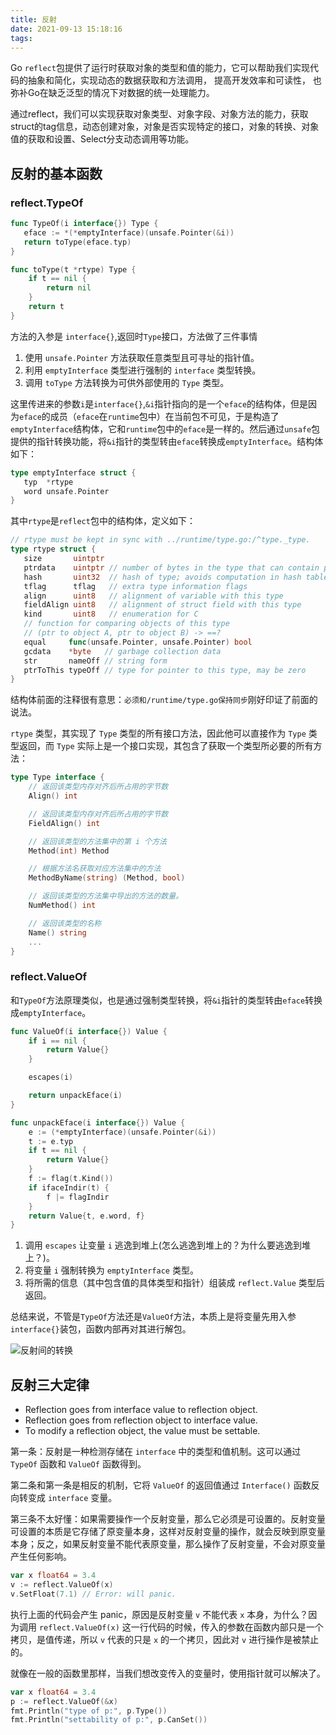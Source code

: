 ```yaml
---
title: 反射
date: 2021-09-13 15:18:16
tags:
---
```

Go `reflect`包提供了运行时获取对象的类型和值的能力，它可以帮助我们实现代码的抽象和简化，实现动态的数据获取和方法调用， 提高开发效率和可读性， 也弥补Go在缺乏泛型的情况下对数据的统一处理能力。

通过reflect，我们可以实现获取对象类型、对象字段、对象方法的能力，获取struct的tag信息，动态创建对象，对象是否实现特定的接口，对象的转换、对象值的获取和设置、Select分支动态调用等功能。

## 反射的基本函数

### reflect.TypeOf

```go
func TypeOf(i interface{}) Type {
   eface := *(*emptyInterface)(unsafe.Pointer(&i))
   return toType(eface.typ)
}

func toType(t *rtype) Type {
	if t == nil {
		return nil
	}
	return t
}
```

方法的入参是 `interface{}`,返回时`Type`接口，方法做了三件事情

1. 使用 `unsafe.Pointer` 方法获取任意类型且可寻址的指针值。
2. 利用 `emptyInterface` 类型进行强制的 `interface` 类型转换。
3. 调用 `toType` 方法转换为可供外部使用的 `Type` 类型。

这里传进来的参数`i`是`interface{}`,`&i`指针指向的是一个`eface`的结构体，但是因为`eface`的成员（`eface`在`runtime`包中）在当前包不可见，于是构造了`emptyInterface`结构体，它和`runtime`包中的`eface`是一样的。然后通过`unsafe`包提供的指针转换功能，将`&i`指针的类型转由`eface`转换成`emptyInterface`。结构体如下：

```go
type emptyInterface struct {
   typ  *rtype
   word unsafe.Pointer
}
```

其中`rtype`是`reflect`包中的结构体，定义如下：

```go
// rtype must be kept in sync with ../runtime/type.go:/^type._type.
type rtype struct {
   size       uintptr
   ptrdata    uintptr // number of bytes in the type that can contain pointers
   hash       uint32  // hash of type; avoids computation in hash tables
   tflag      tflag   // extra type information flags
   align      uint8   // alignment of variable with this type
   fieldAlign uint8   // alignment of struct field with this type
   kind       uint8   // enumeration for C
   // function for comparing objects of this type
   // (ptr to object A, ptr to object B) -> ==?
   equal     func(unsafe.Pointer, unsafe.Pointer) bool
   gcdata    *byte   // garbage collection data
   str       nameOff // string form
   ptrToThis typeOff // type for pointer to this type, may be zero
}
```

结构体前面的注释很有意思：`必须和/runtime/type.go保持同步`刚好印证了前面的说法。

 `rtype` 类型，其实现了 `Type` 类型的所有接口方法，因此他可以直接作为 `Type` 类型返回，而 `Type` 实际上是一个接口实现，其包含了获取一个类型所必要的所有方法：

```go
type Type interface {
	// 返回该类型内存对齐后所占用的字节数
	Align() int

	// 返回该类型内存对齐后所占用的字节数
	FieldAlign() int

	// 返回该类型的方法集中的第 i 个方法
	Method(int) Method

	// 根据方法名获取对应方法集中的方法
	MethodByName(string) (Method, bool)

	// 返回该类型的方法集中导出的方法的数量。
	NumMethod() int

	// 返回该类型的名称
	Name() string
	...
}
```

### reflect.ValueOf

和`TypeOf`方法原理类似，也是通过强制类型转换，将`&i`指针的类型转由`eface`转换成`emptyInterface`。

```go
func ValueOf(i interface{}) Value {
	if i == nil {
		return Value{}
	}

	escapes(i)

	return unpackEface(i)
}

func unpackEface(i interface{}) Value {
	e := (*emptyInterface)(unsafe.Pointer(&i))
	t := e.typ
	if t == nil {
		return Value{}
	}
	f := flag(t.Kind())
	if ifaceIndir(t) {
		f |= flagIndir
	}
	return Value{t, e.word, f}
}
```

1. 调用 `escapes` 让变量 `i` 逃逸到堆上(怎么逃逸到堆上的？为什么要逃逸到堆上？)。
2. 将变量 `i` 强制转换为 `emptyInterface` 类型。
3. 将所需的信息（其中包含值的具体类型和指针）组装成 `reflect.Value` 类型后返回。

总结来说，不管是`TypeOf`方法还是`ValueOf`方法，本质上是将变量先用入参`interface{}`装包，函数内部再对其进行解包。

![反射间的转换](反射间的转换.png)

## 反射三大定律

- Reflection goes from interface value to reflection object.
- Reflection goes from reflection object to interface value.
- To modify a reflection object, the value must be settable.

第一条：反射是一种检测存储在 `interface` 中的类型和值机制。这可以通过 `TypeOf` 函数和 `ValueOf` 函数得到。

第二条和第一条是相反的机制，它将 `ValueOf` 的返回值通过 `Interface()` 函数反向转变成 `interface` 变量。

第三条不太好懂：如果需要操作一个反射变量，那么它必须是可设置的。反射变量可设置的本质是它存储了原变量本身，这样对反射变量的操作，就会反映到原变量本身；反之，如果反射变量不能代表原变量，那么操作了反射变量，不会对原变量产生任何影响。

```go
var x float64 = 3.4
v := reflect.ValueOf(x)
v.SetFloat(7.1) // Error: will panic.
```

执行上面的代码会产生 panic，原因是反射变量 `v` 不能代表 `x` 本身，为什么？因为调用 `reflect.ValueOf(x)` 这一行代码的时候，传入的参数在函数内部只是一个拷贝，是值传递，所以 `v` 代表的只是 `x` 的一个拷贝，因此对 `v` 进行操作是被禁止的。

就像在一般的函数里那样，当我们想改变传入的变量时，使用指针就可以解决了。

```go
var x float64 = 3.4
p := reflect.ValueOf(&x)
fmt.Println("type of p:", p.Type())
fmt.Println("settability of p:", p.CanSet())
```

